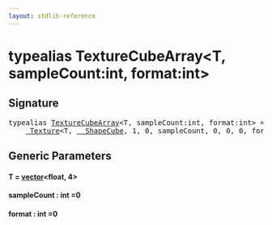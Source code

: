 ```yaml
---
layout: stdlib-reference
---
```


# typealias TextureCubeArray\<T, sampleCount:int, format:int\>

## Signature

<pre>
<span class='code_keyword'>typealias</span> <a href="/stdlib-reference/types/TextureCubeArray" class="code_type">TextureCubeArray</a>&lt;<span class="code_type">T</span>, sampleCount:<span class="code_keyword">int</span>, format:<span class="code_keyword">int</span>&gt; = 
    <a href="/stdlib-reference/types/Texture/index" class="code_type">_Texture</a>&lt;<span class="code_type">T</span>, <a href="/stdlib-reference/types/ShapeCube/index" class="code_type">__ShapeCube</a>, 1, 0, sampleCount, 0, 0, 0, format&gt;;
</pre>

## Generic Parameters

#### T  = [vector](/stdlib-reference/types/vector/index)\<float, 4\>
#### sampleCount  : int =0
#### format  : int =0

